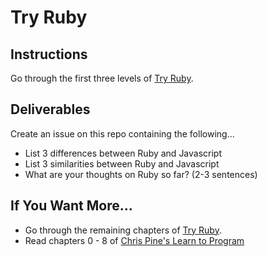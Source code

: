 # Try Ruby

## Instructions

Go through the first three levels of [Try Ruby](https://try.ruby-lang.org).

## Deliverables

Create an issue on this repo containing the following...
- List 3 differences between Ruby and Javascript
- List 3 similarities between Ruby and Javascript
- What are your thoughts on Ruby so far? (2-3 sentences)

## If You Want More...

- Go through the remaining chapters of [Try Ruby](https://try.ruby-lang.org/).
- Read chapters 0 - 8 of [Chris Pine's Learn to Program](https://pine.fm/LearnToProgram/)
